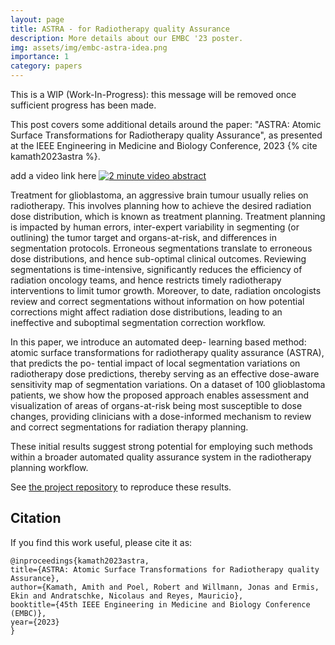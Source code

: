 ```yaml
---
layout: page
title: ASTRA - for Radiotherapy quality Assurance
description: More details about our EMBC '23 poster.
img: assets/img/embc-astra-idea.png
importance: 1
category: papers
---
```


This is a WIP (Work-In-Progress): this message will be removed once sufficient progress has been made. 

This post covers some additional details around the paper: "ASTRA: Atomic Surface Transformations for Radiotherapy quality Assurance", as presented at the IEEE Engineering in Medicine and Biology Conference, 2023 {% cite kamath2023astra %}.

add a video link here
[![2 minute video abstract](https://img.youtube.com/vi/vghlJh8ACOY/0.jpg)](https://www.youtube.com/watch?v=vghlJh8ACOY)

Treatment for glioblastoma, an aggressive brain tumour usually relies on radiotherapy. This involves planning how to achieve the desired radiation dose distribution, which is known as treatment planning. Treatment planning is impacted by human errors, inter-expert variability in segmenting (or outlining) the tumor target and organs-at-risk, and differences in segmentation protocols. Erroneous segmentations translate to erroneous dose distributions, and hence sub-optimal clinical outcomes. Reviewing segmentations is time-intensive, significantly reduces the efficiency of radiation oncology teams, and hence restricts timely radiotherapy interventions to limit tumor growth. Moreover, to date, radiation oncologists review and correct segmentations without information on how potential corrections might affect radiation dose distributions, leading to an ineffective and suboptimal segmentation correction workflow. 

In this paper, we introduce an automated deep- learning based method: atomic surface transformations for radiotherapy quality assurance (ASTRA), that predicts the po- tential impact of local segmentation variations on radiotherapy dose predictions, thereby serving as an effective dose-aware sensitivity map of segmentation variations. On a dataset of 100 glioblastoma patients, we show how the proposed approach enables assessment and visualization of areas of organs-at-risk being most susceptible to dose changes, providing clinicians with a dose-informed mechanism to review and correct segmentations for radiation therapy planning. 

These initial results suggest strong potential for employing such methods within a broader automated quality assurance system in the radiotherapy planning workflow.

See [the project repository](https://github.com/amithjkamath/astra) to reproduce these results.

Citation
------

If you find this work useful, please cite it as:

    @inproceedings{kamath2023astra,
    title={ASTRA: Atomic Surface Transformations for Radiotherapy quality Assurance},
    author={Kamath, Amith and Poel, Robert and Willmann, Jonas and Ermis, Ekin and Andratschke, Nicolaus and Reyes, Mauricio},
    booktitle={45th IEEE Engineering in Medicine and Biology Conference (EMBC)},
    year={2023}
    }